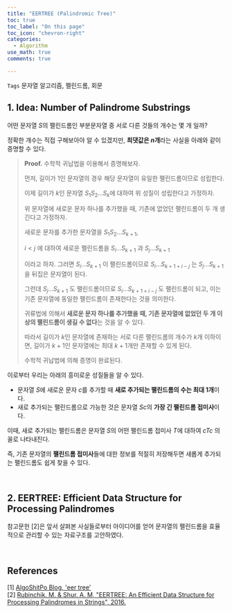 ```yaml
---
title: "EERTREE (Palindromic Tree)"
toc: true
toc_label: "On this page"
toc_icon: "chevron-right"
categories:    
  - Algorithm
use_math: true
comments: true

---
```


`Tags` 문자열 알고리즘, 펠린드롬, 회문

## 1. Idea: Number of Palindrome Substrings

어떤 문자열 $S$의 팰린드롬인 부분문자열 중 서로 다른 것들의 개수는 몇 개 일까?

정확한 개수는 직접 구해보아야 알 수 있겠지만, **최댓값은 $n$개**라는 사실을 아래와 같이 증명할 수 있다.

> **Proof.** 수학적 귀납법을 이용해서 증명해보자.
> 
> 먼저, 길이가 $1$인 문자열의 경우 해당 문자열이 유일한 펠린드롬이므로 성립한다.
> 
> 이제 길이가 $k$인 문자열 $S_1 S_2 \dots S_k$에 대하여 위 성질이 성립한다고 가정하자.
> 
> 위 문자열에 새로운 문자 하나를 추가했을 때, 기존에 없었던 팰린드롬이 두 개 생긴다고 가정하자.
> 
> 새로운 문자를 추가한 문자열을 $S_1 S_2 \dots S_{k+1}$,
> 
> $i < j$ 에 대하여 새로운 팰린드롬을 $S_i \dots S_{k+1}$ 과 $S_j \dots S_{k+1}$
> 
> 이라고 하자. 그러면 $S_i \dots S_{k+1}$ 이 팰린드롬이므로 $S_i \dots S_{k + 1 + i - j}$ 는 $S_j \dots S_{k+1}$ 을 뒤집은 문자열이 된다.
> 
> 그런데 $S_j \dots S_{k+1}$ 도 팰린드롬이므로 $S_i \dots S_{k+1+i-j}$ 도 팰린드롬이 되고, 이는 기존 문자열에 동일한 팰린드롬이 존재한다는 것을 의미한다.
> 
> 귀류법에 의해서 **새로운 문자 하나를 추가했을 때, 기존 문자열에 없었던 두 개 이상의 팰린드롬이 생길 수 없다**는 것을 알 수 있다.
> 
> 따라서 길이가 $k$인 문자열에 존재하는 서로 다른 팰린드롬의 개수가 $k$개 이하이면, 길이가 $k+1$인 문자열에는 최대 $k+1$개만 존재할 수 있게 된다.
> 
> 수학적 귀납법에 의해 증명이 완료된다.

이로부터 우리는 아래의 흥미로운 성질들을 알 수 있다.

- 문자열 $S$에 새로운 문자 $c$를 추가할 때 **새로 추가되는 팰린드롬의 수는 최대 1개**이다.
- 새로 추가되는 팰린드롬으로 가능한 것은 문자열 $Sc$의 **가장 긴 팰린드롬 접미사**이다.

이때, 새로 추가되는 팰린드롬은 문자열 $S$의 어떤 팰린드롬 접미사 $T$에 대하여 $cTc$ 의 꼴로 나타내진다.

즉, 기존 문자열의 **팰린드롬 접미사**들에 대한 정보를 적절히 저장해두면 새롭게 추가되는 팰린드롬도 쉽게 찾을 수 있다.

<br/>

## 2. EERTREE: Efficient Data Structure for Processing Palindromes

참고문헌 [2]은 앞서 살펴본 사실들로부터 아이디어를 얻어 문자열의 팰린드롬을 효율적으로 관리할 수 있는 자료구조를 고안하였다.






<br/>

## References

[1] [AlgoShitPo Blog, 'eer tree'](https://algoshitpo.github.io/2020/03/23/eertree/)  
[2] [Rubinchik. M. & Shur. A. M, "EERTREE: An Efficient Data Structure for Processing Palindromes in Strings", 2016.](https://arxiv.org/abs/1506.04862)  

